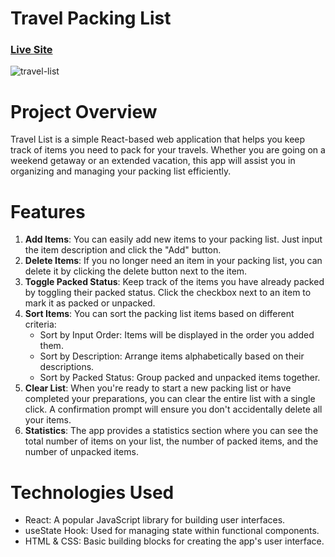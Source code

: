 ﻿# Travel Packing List

### [Live Site](https://realtime-chat-application.netlify.com)

![travel-list](https://github.com/ehasan8115/travel-packing-list/assets/90134278/d359ac63-2e10-4a9a-93a6-ec70a728010c)

# Project Overview
Travel List is a simple React-based web application that helps you keep track of items you need to pack for your travels. Whether you are going on a weekend getaway or an extended vacation, this app will assist you in organizing and managing your packing list efficiently.

# Features
1. **Add Items**: You can easily add new items to your packing list. Just input the item description and click the "Add" button.
1. **Delete Items**: If you no longer need an item in your packing list, you can delete it by clicking the delete button next to the item.
1. **Toggle Packed Status**: Keep track of the items you have already packed by toggling their packed status. Click the checkbox next to an item to mark it as packed or unpacked.
1. **Sort Items**: You can sort the packing list items based on different criteria:
   - Sort by Input Order: Items will be displayed in the order you added them.
   -	Sort by Description: Arrange items alphabetically based on their descriptions.
   - Sort by Packed Status: Group packed and unpacked items together.
1. **Clear List**: When you're ready to start a new packing list or have completed your preparations, you can clear the entire list with a single click. A confirmation prompt will ensure you don't accidentally delete all your items.
1. **Statistics**: The app provides a statistics section where you can see the total number of items on your list, the number of packed items, and the number of unpacked items.

# Technologies Used
-	React: A popular JavaScript library for building user interfaces.
-	useState Hook: Used for managing state within functional components.
-	HTML & CSS: Basic building blocks for creating the app's user interface.
